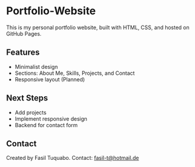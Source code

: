 # Portfolio-Website

This is my personal portfolio website, built with HTML, CSS, and hosted on GitHub Pages.

## Features
- Minimalist design
- Sections: About Me, Skills, Projects, and Contact
- Responsive layout (Planned)

## Next Steps
- Add projects
- Implement responsive design
- Backend for contact form

## Contact
Created by Fasil Tuquabo. Contact: fasil-t@hotmail.de
